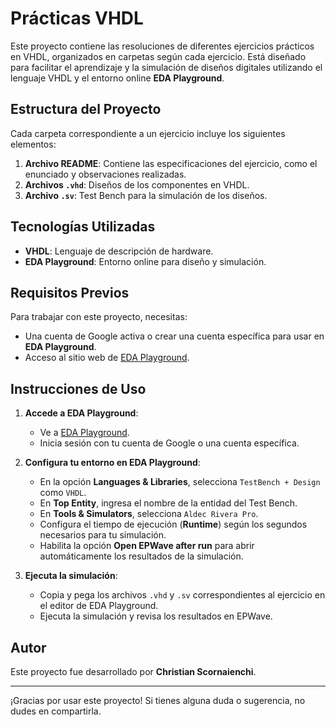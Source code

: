 # Prácticas VHDL

Este proyecto contiene las resoluciones de diferentes ejercicios prácticos en VHDL, organizados en carpetas según cada ejercicio. Está diseñado para facilitar el aprendizaje y la simulación de diseños digitales utilizando el lenguaje VHDL y el entorno online **EDA Playground**.

## Estructura del Proyecto

Cada carpeta correspondiente a un ejercicio incluye los siguientes elementos:

1. **Archivo README**: Contiene las especificaciones del ejercicio, como el enunciado y observaciones realizadas.
2. **Archivos `.vhd`**: Diseños de los componentes en VHDL.
3. **Archivo `.sv`**: Test Bench para la simulación de los diseños.

## Tecnologías Utilizadas

- **VHDL**: Lenguaje de descripción de hardware.
- **EDA Playground**: Entorno online para diseño y simulación.

## Requisitos Previos

Para trabajar con este proyecto, necesitas:

- Una cuenta de Google activa o crear una cuenta específica para usar en **EDA Playground**.
- Acceso al sitio web de [EDA Playground](https://www.edaplayground.com).

## Instrucciones de Uso

1. **Accede a EDA Playground**:
   - Ve a [EDA Playground](https://www.edaplayground.com).
   - Inicia sesión con tu cuenta de Google o una cuenta específica.

2. **Configura tu entorno en EDA Playground**:
   - En la opción **Languages & Libraries**, selecciona `TestBench + Design` como `VHDL`.
   - En **Top Entity**, ingresa el nombre de la entidad del Test Bench.
   - En **Tools & Simulators**, selecciona `Aldec Rivera Pro`.
   - Configura el tiempo de ejecución (**Runtime**) según los segundos necesarios para tu simulación.
   - Habilita la opción **Open EPWave after run** para abrir automáticamente los resultados de la simulación.

3. **Ejecuta la simulación**:
   - Copia y pega los archivos `.vhd` y `.sv` correspondientes al ejercicio en el editor de EDA Playground.
   - Ejecuta la simulación y revisa los resultados en EPWave.

## Autor

Este proyecto fue desarrollado por **Christian Scornaienchi**.

---

¡Gracias por usar este proyecto! Si tienes alguna duda o sugerencia, no dudes en compartirla.
